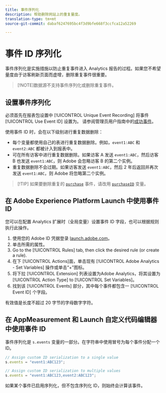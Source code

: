 ```yaml
---
title: 事件序列化
description: 帮助删除网站上的重复量度。
translation-type: tm+mt
source-git-commit: dabaf6247695bc4f3d9bfe668f3ccfca12a52269

---
```



# 事件 ID 序列化

事件序列化是实施措施以防止重复事件进入 Analytics 报告的过程。如果您不希望量度由于访客刷新页面而虚增，删除重复事件很重要。

>[!NOTE]数据源不支持事件序列化或删除重复事件。

## 设置事件序列化

必须首先在报表包设置中 [!UICONTROL Unique Event Recording] 将事件 [!UICONTROL Use Event ID] 设置为。 请参阅管理员用户指南中的[成功事件](/help/admin/admin/c-success-events/success-event.md)。

使用事件 ID 时，会在以下级别进行重复数据删除：

* 每个变量都使用自己的表进行重复数据删除。例如，`event1:ABC` 和 `event2:ABC` 都被计入到报表中。
* 可在所有访客中进行重复数据删除。如果访客 A 发送 `event1:ABC`，然后访客 B 也发送 `event1:ABC`，则 Adobe 会忽略访客 B 的第二个实例。
* 重复数据删除不会过期。如果访客发送 `event1:ABC`，然后 2 年后返回并再次发送 `event1:ABC`，则 Adobe 将忽略第二个实例。

>[!TIP] 如果要删除重复的 [`purchase`](event-purchase.md) 事件，请改用 [`purchaseID`](../purchaseid.md) 变量。

## 在 Adobe Experience Platform Launch 中使用事件 ID

您可以在配置 Analytics 扩展时（全局变量）设置事件 ID 字段，也可以根据规则执行此操作。

1. 使用您的 Adobe ID 凭据登录 [launch.adobe.com](https://launch.adobe.com)。
2. 单击所需的属性。
3. Go to the [!UICONTROL Rules] tab, then click the desired rule (or create a rule).
4. 在下 [!UICONTROL Actions]面，单击现有 [!UICONTROL Adobe Analytics - Set Variables] 操作或单击“+”图标。
5. 将下拉 [!UICONTROL Extension] 列表设置为Adobe Analytics，将其设置为 [!UICONTROL Action Type] to [!UICONTROL Set Variables]。
6. 找到该 [!UICONTROL Events] 部分，其中每个事件都包含一 [!UICONTROL Event ID] 个字段。

有效值是长度不超过 20 字节的字母数字字符。

## 在 AppMeasurement 和 Launch 自定义代码编辑器中使用事件 ID

事件序列化是 `s.events` 变量的一部分。在字符串中使用冒号为每个事件分配一个 ID。

```js
// Assign custom ID serialization to a single value
s.events = "event1:ABC123";

// Assign custom ID serialization to multiple values
s.events = "event1:ABC123,event2:ABC123";
```

如果某个事件已启用序列化，但不包含序列化 ID，则始终会计算该事件。
